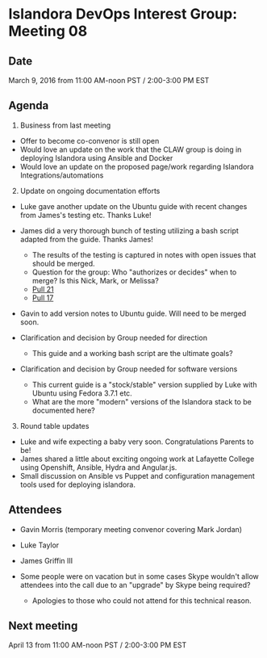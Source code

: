 # Islandora DevOps Interest Group: Meeting 08

## Date

March 9, 2016 from 11:00 AM-noon PST / 2:00-3:00 PM EST

## Agenda

1. Business from last meeting
 * Offer to become co-convenor is still open
 * Would love an update on the work that the CLAW group is doing in deploying Islandora using Ansible and Docker
 * Would love an update on the proposed page/work regarding Islandora Integrations/automations

2. Update on ongoing documentation efforts
 * Luke gave another update on the Ubuntu guide with recent changes from James's testing etc. Thanks Luke!

 * James did a very thorough bunch of testing utilizing a bash script adapted from the guide. Thanks James!
   * The results of the testing is captured in notes with open issues that should be merged.
   * Question for the group: Who "authorizes or decides" when to merge? Is this Nick, Mark, or Melissa?
   * [Pull 21](https://github.com/islandora-interest-groups/Islandora-DevOps-Interest-Group/pull/21)
   * [Pull 17](https://github.com/islandora-interest-groups/Islandora-DevOps-Interest-Group/pull/17)

 * Gavin to add version notes to Ubuntu guide. Will need to be merged soon.

 * Clarification and decision by Group needed for direction
   * This guide and a working bash script are the ultimate goals?

 * Clarification and decision by Group needed for software versions 
   * This current guide is a "stock/stable" version supplied by Luke with Ubuntu using Fedora 3.7.1 etc.
   * What are the more "modern" versions of the Islandora stack to be documented here? 

3. Round table updates
 * Luke and wife expecting a baby very soon. Congratulations Parents to be! 
 * James shared a little about exciting ongoing work at Lafayette College using Openshift, Ansible, Hydra and Angular.js.
 * Small discussion on Ansible vs Puppet and configuration management tools used for deploying islandora.

## Attendees

* Gavin Morris (temporary meeting convenor covering Mark Jordan)
* Luke Taylor 
* James Griffin III

* Some people were on vacation but in some cases Skype wouldn't allow attendees into the call due to an "upgrade" by Skype being required? 
  * Apologies to those who could not attend for this technical reason. 

## Next meeting

April 13 from 11:00 AM-noon PST / 2:00-3:00 PM EST
